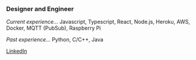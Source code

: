 ### Designer and Engineer

_Current experience..._ Javascript, Typescript, React, Node.js, Heroku, AWS, Docker, MQTT (PubSub), Raspberry Pi

_Past experience..._ Python, C/C++, Java

[LinkedIn]

[LinkedIn]: https://www.linkedin.com/in/bsdgreenberg/

<!--
**nebbles/nebbles** is a ✨ _special_ ✨ repository because its `README.md` (this file) appears on your GitHub profile.

Here are some ideas to get you started:

- 🔭 I’m currently working on ...
- 🌱 I’m currently learning ...
- 👯 I’m looking to collaborate on ...
- 🤔 I’m looking for help with ...
- 💬 Ask me about ...
- 📫 How to reach me: ...
- 😄 Pronouns: ...
- ⚡ Fun fact: ...
-->
